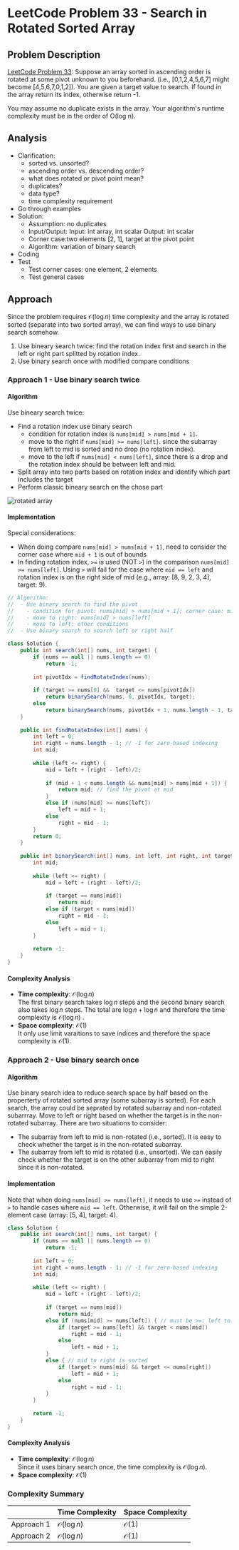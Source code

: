 # LeetCode Problem 33 - Search in Rotated Sorted Array

## Problem Description
[LeetCode Problem 33](https://leetcode.com/problems/search-in-rotated-sorted-array/): Suppose an array sorted in ascending order is rotated at some pivot unknown to you beforehand. (i.e., [0,1,2,4,5,6,7] might become [4,5,6,7,0,1,2]). You are given a target value to search. If found in the array return its index, otherwise return -1.

You may assume no duplicate exists in the array. Your algorithm's runtime complexity must be in the order of O(log n).

## Analysis
* Clarification:
  - sorted vs. unsorted?
  - ascending order vs. descending order?
  - what does rotated or pivot point mean?
  - duplicates?
  - data type?
  - time complexity requirement
* Go through examples
* Solution:
  - Assumption: no duplicates
  - Input/Output:
    Input: int array, int scalar
    Output: int scalar
  - Corner case:two elements [2, 1], target at the pivot point
  - Algorithm: variation of binary search
* Coding
* Test
  - Test corner cases: one element, 2 elements
  - Test general cases

## Approach
Since the problem requires $\mathcal{O}(\log n)$ time complexity and the array is rotated sorted (separate into two sorted array), we can find ways to use binary search somehow. 
1. Use bineary search twice: find the rotation index first and search in the left or right part splitted by rotation index. 
2. Use binary search once with modified compare conditions

### Approach 1 - Use binary search twice

#### Algorithm
Use bineary search twice:   
* Find a rotation index use binary search 
    -  condition for rotation index is `nums[mid] > nums[mid + 1]`.
    -  move to the right if `nums[mid] >= nums[left]`. since the subarray from left to mid is sorted and no drop (no rotation index). 
    - move to the left if `nums[mid] < nums[left]`, since there is a drop and the rotation index should be between left and mid.
* Split array into two parts based on rotation index and identify which part includes the target  
* Perform classic bineary search on the chose part

![rotated array](https://leetcode.com/problems/search-in-rotated-sorted-array/Figures/33/33_small_mid.png)

#### Implementation
Special considerations:
* When doing compare `nums[mid] > nums[mid + 1]`, need to consider the corner case where `mid + 1` is out of bounds
* In finding rotation index, `>=` is used (NOT `>`) in the comparison `nums[mid] >= nums[left]`. Using `>` will fail for the case where `mid == left` and rotation index is on the right side of mid (e.g., array: [8, 9, 2, 3, 4], target: 9).  

```java
// Algorithm: 
//  - Use binary search to find the pivot 
//    - condition for pivot: nums[mid] > nums[mid + 1]; corner case: mid + 1 exceed the array length
//    - move to right: nums[mid] > nums[left]
//    - move to left: other conditions
//  - Use binary search to search left or right half

class Solution {
    public int search(int[] nums, int target) {
        if (nums == null || nums.length == 0)
            return -1;
        
        int pivotIdx = findRotateIndex(nums);
        
        if (target >= nums[0] &&  target <= nums[pivotIdx])
            return binarySearch(nums, 0, pivotIdx, target);
        else
            return binarySearch(nums, pivotIdx + 1, nums.length - 1, target);
    }
    
    public int findRotateIndex(int[] nums) {
        int left = 0; 
        int right = nums.length - 1; // -1 for zero-based indexing
        int mid; 
        
        while (left <= right) {
            mid = left + (right - left)/2;
            
            if (mid + 1 < nums.length && nums[mid] > nums[mid + 1]) {
                return mid; // find the pivot at mid
            }
            else if (nums[mid] >= nums[left]) 
                left = mid + 1;
            else 
                right = mid - 1;
        }
        return 0;
    }
    
    public int binarySearch(int[] nums, int left, int right, int target) {
        int mid;
        
        while (left <= right) {
            mid = left + (right - left)/2;
            
            if (target == nums[mid])
                return mid;
            else if (target < nums[mid])
                right = mid - 1;
            else
                left = mid + 1;
        }
        
        return -1;
    }
}
```

#### Complexity Analysis 
* **Time complexity**: $\mathcal{O}(\log n)$  
The first binary search takes $\log n$ steps and the second binary search also takes $\log n$ steps. The total are $\log n + \log n$ and therefore the time complexity is $\mathcal{O}(\log n)$ .
* **Space complexity**: $\mathcal{O}(1)$  
It only use limit varaitions to save indices and therefore the space complexity is $\mathcal{O}(1)$.

### Approach 2 - Use binary search once

#### Algorithm
Use binary search idea to reduce search space by half based on the properterty of rotated sorted array (some subarray is sorted). For each search, the array could be seprated by rotated subarray and non-rotated subarrray. Move to left or right based on whether the target is in the non-rotated subarray. There are two situations to consider:
* The subarray from left to mid is non-rotated (i.e., sorted). It is easy to check whether the target is in the non-rotated subarray.
* The subarray from left to mid is rotated (i.e., unsorted). We can easily check whether the target is on the other subarray from mid to right since it is non-rotated. 

#### Implementation
Note that when doing `nums[mid] >= nums[left]`, it needs to use `>=` instead of `>` to handle cases where `mid == left`. Otherwise, it will fail on the simple 2-element case (array: [5, 4], target: 4).

```java
class Solution {
    public int search(int[] nums, int target) {
        if (nums == null || nums.length == 0)
            return -1;
        
        int left = 0;
        int right = nums.length - 1; // -1 for zero-based indexing
        int mid; 
        
        while (left <= right) {
            mid = left + (right - left)/2;
            
            if (target == nums[mid])
                return mid;
            else if (nums[mid] >= nums[left]) { // must be >=; left to mid is sorted
                if (target >= nums[left] && target < nums[mid])
                    right = mid - 1;
                else
                    left = mid + 1;
            } 
            else { // mid to right is sorted
                if (target > nums[mid] && target <= nums[right])
                    left = mid + 1;
                else
                    right = mid - 1;
            }
        }
        
        return -1;
    }
}
```

#### Complexity Analysis 
* **Time complexity**: $\mathcal{O}(\log n)$  
Since it uses binary search once, the time complexity is $\mathcal{O}(\log n)$.
* **Space complexity**: $\mathcal{O}(1)$  


### Complexity Summary
|     | Time Complexity | Space Complexity  
| ----- | ----- | ----- |  
| Approach 1 | $\mathcal{O}(\log n)$ | $\mathcal{O}(1)$ |  
| Approach 2 | $\mathcal{O}(\log n)$ | $\mathcal{O}(1)$ | 


